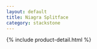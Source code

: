 ```yaml
---
layout: default
title: Niagra Splitface 
category: stackstone
---
```

{% include product-detail.html %}
